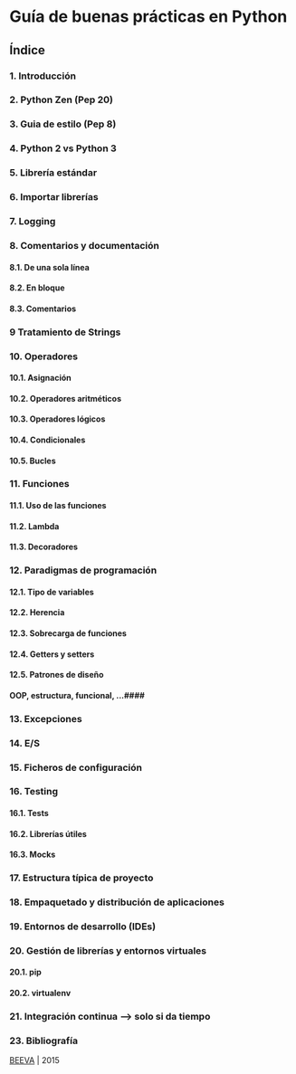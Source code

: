 # Guía de buenas prácticas en Python

## Índice

### 1. Introducción
### 2. Python Zen (Pep 20)
### 3. Guia de estilo (Pep 8)
### 4. Python 2 vs Python 3
### 5. Librería estándar
### 6. Importar librerías
### 7. Logging
### 8. Comentarios y documentación
#### 8.1. De una sola línea #### 
#### 8.2. En bloque ####  
#### 8.3. Comentarios ####  
### 9 Tratamiento de Strings
### 10. Operadores
#### 10.1. Asignación ####   
#### 10.2. Operadores aritméticos ####   
#### 10.3. Operadores lógicos ####  
#### 10.4. Condicionales ####  
#### 10.5. Bucles ####   
### 11. Funciones
#### 11.1. Uso de las funciones ####  
#### 11.2. Lambda ####  
#### 11.3. Decoradores ####    
### 12. Paradigmas de programación
#### 12.1. Tipo de variables ####   
#### 12.2. Herencia ####   
#### 12.3. Sobrecarga de funciones ####   
#### 12.4. Getters y setters ####   
#### 12.5. Patrones de diseño #### 
#### OOP, estructura, funcional, ...####  
### 13. Excepciones
### 14. E/S
### 15. Ficheros de configuración
### 16. Testing
#### 16.1. Tests ####  
#### 16.2. Librerías útiles #### 
#### 16.3. Mocks #### 
### 17. Estructura típica de proyecto
### 18. Empaquetado y distribución de aplicaciones
### 19. Entornos de desarrollo (IDEs)
### 20. Gestión de librerías y entornos virtuales
#### 20.1. pip ####   
#### 20.2. virtualenv #### 
### 21. Integración continua --> solo si da tiempo
### 23. Bibliografía  


[BEEVA](http://www.beeva.com) | 2015
